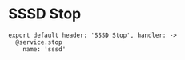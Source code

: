 
# SSSD Stop

    export default header: 'SSSD Stop', handler: ->
      @service.stop
        name: 'sssd'
